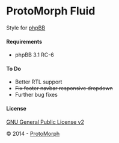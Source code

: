 ProtoMorph Fluid
======================

Style for [phpBB][2]

#### Requirements

- phpBB 3.1 RC-6

#### To Do

- Better RTL support
- ~~Fix footer navbar responsive dropdown~~
- Further bug fixes

#### License

[GNU General Public License v2][3]

© 2014 - [ProtoMorph][1]

[1]: http://protomorph.tk/
[2]: https://www.phpbb.com/
[3]: http://opensource.org/licenses/GPL-2.0
